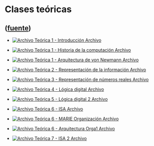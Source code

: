 # Clases teóricas
([fuente](https://campus.exactas.uba.ar/course/view.php?id=1058&section=2))
---
  - [ ![Archivo](https://campus.exactas.uba.ar/theme/image.php/magazine/core/1462913092/f/pdf) Teórica 1 - Introducción  Archivo  ](https://campus.exactas.uba.ar/mod/resource/view.php?id=57225)

  - [ ![Archivo](https://campus.exactas.uba.ar/theme/image.php/magazine/core/1462913092/f/pdf) Teórica 1 - Historia de la computación  Archivo  ](https://campus.exactas.uba.ar/mod/resource/view.php?id=57226)

  - [ ![Archivo](https://campus.exactas.uba.ar/theme/image.php/magazine/core/1462913092/f/pdf) Teórica 1 - Arquitectura de von Newmann  Archivo  ](https://campus.exactas.uba.ar/mod/resource/view.php?id=57227)

  - [ ![Archivo](https://campus.exactas.uba.ar/theme/image.php/magazine/core/1462913092/f/pdf) Teórica 2 - Representación de la información  Archivo  ](https://campus.exactas.uba.ar/mod/resource/view.php?id=57228)

  - [ ![Archivo](https://campus.exactas.uba.ar/theme/image.php/magazine/core/1462913092/f/pdf) Teórica 3 - Representación de números reales  Archivo  ](https://campus.exactas.uba.ar/mod/resource/view.php?id=57233)

  - [ ![Archivo](https://campus.exactas.uba.ar/theme/image.php/magazine/core/1462913092/f/pdf) Teórica 4 - Lógica digital  Archivo  ](https://campus.exactas.uba.ar/mod/resource/view.php?id=57361)

  - [ ![Archivo](https://campus.exactas.uba.ar/theme/image.php/magazine/core/1462913092/f/pdf) Teórica 5 - Lógica digital 2  Archivo  ](https://campus.exactas.uba.ar/mod/resource/view.php?id=57515)

  - [ ![Archivo](https://campus.exactas.uba.ar/theme/image.php/magazine/core/1462913092/f/pdf) Teórica 6 - ISA  Archivo  ](https://campus.exactas.uba.ar/mod/resource/view.php?id=58850)

  - [ ![Archivo](https://campus.exactas.uba.ar/theme/image.php/magazine/core/1462913092/f/pdf) Teórica 6 - MARIE Organización  Archivo  ](https://campus.exactas.uba.ar/mod/resource/view.php?id=58851)

  - [ ![Archivo](https://campus.exactas.uba.ar/theme/image.php/magazine/core/1462913092/f/pdf) Teórica 6 - Arquitectura Orga1  Archivo  ](https://campus.exactas.uba.ar/mod/resource/view.php?id=58852)

  - [ ![Archivo](https://campus.exactas.uba.ar/theme/image.php/magazine/core/1462913092/f/pdf) Teórica 7 - ISA 2  Archivo  ](https://campus.exactas.uba.ar/mod/resource/view.php?id=58111)

